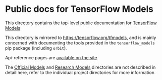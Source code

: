# Public docs for TensorFlow Models

This directory contains the top-level public documentation for
[TensorFlow Models](https://github.com/tensorflow/models)

This directory is mirrored to https://tensorflow.org/tfmodels, and is mainly
concerned with documenting the tools provided in the `tensorflow_models` pip
package (including `orbit`).

Api-reference pages are
[available on the site](https://www.tensorflow.org/api_docs/more).

The
[Official Models](https://github.com/tensorflow/models/blob/master/official/projects)
and [Research Models](https://github.com/tensorflow/models/blob/master/research)
directories are not described in detail here, refer to the individual project
directories for more information.
